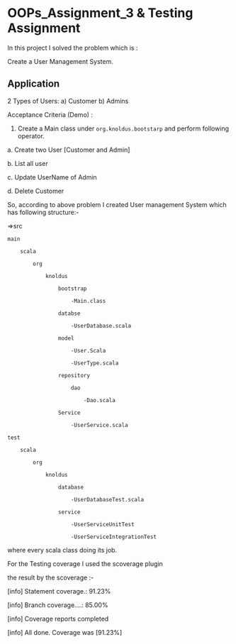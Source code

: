 # OOPs_Assignment_3 & Testing Assignment

In this project I solved the problem which is :

Create a User Management System.

Application
--------------
2 Types of Users:
a) Customer
b) Admins


Acceptance Criteria (Demo) :
1. Create a Main class under `org.knoldus.bootstarp` and perform following operator.

a. Create two User [Customer and Admin]

b. List all user

c. Update UserName of Admin

d. Delete Customer

So, according to above problem I created  User management System which has following structure:-

=>src

	main
	
		scala
			
			org
				
				knoldus
					
					bootstrap
						
						-Main.class
					
					databse
						
						-UserDatabase.scala
					
					model
						
						-User.Scala
						
						-UserType.scala
					
					repository
						
						dao
							
							-Dao.scala
					
					Service
						
						-UserService.scala
	
	test
		
		scala
			
			org
				
				knoldus
					
					database
						
						-UserDatabaseTest.scala
					
					service
					
						-UserServiceUnitTest
						
						-UserServiceIntegrationTest

where every scala class doing its job.

For the Testing coverage I used the scoverage plugin

the result by the scoverage :-

[info] Statement coverage.: 91.23%

[info] Branch coverage....: 85.00%

[info] Coverage reports completed

[info] All done. Coverage was [91.23%]
 





			 
